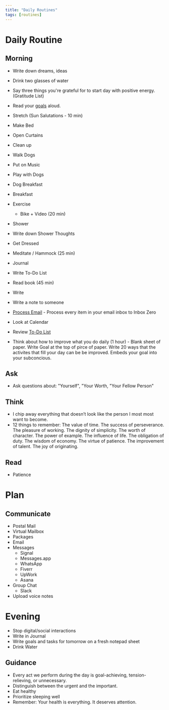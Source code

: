 ```yaml
---
title: "Daily Routines"
tags: [routines]
---
```




# Daily Routine


## Morning
- Write down dreams, ideas
- Drink two glasses of water
- Say three things you're grateful for to start day with positive energy. (Gratitude List)
- Read your [goals](../../goals/goals) aloud.
- Stretch (Sun Salutations - 10 min)
- Make Bed
- Open Curtains
- Clean up
- Walk Dogs
- Put on Music
- Play with Dogs
- Dog Breakfast
- Breakfast
- Exercise
	- Bike + Video (20 min)
- Shower
- Write down Shower Thoughts
- Get Dressed
- Meditate / Hammock (25 min)
- Journal
- Write To-Do List
- Read book (45 min)
- Write
- Write a note to someone
- [Process Email](../processes/communications/process-email) - Process every item in your email inbox to Inbox Zero
- Look at Calendar
- Review [To-Do List](../to-do/to-do)


- Think about how to improve what you do daily (1 hour) - Blank sheet of paper. Write Goal at the top of pirce of paper. Write 20 ways that the activites that fill your day can be be improved. Embeds your goal into your subconcious.  

## Ask
- Ask questions about: "Yourself", "Your Worth, "Your Fellow Person"

## Think
- I chip away everything that doesn’t look like the person I most most want to become.
- 12 things to remember: The value of time. The success of perseverance. The pleasure of working. The dignity of simplicity. The worth of character. The power of example. The influence of life. The obligation of duty. The wisdom of economy. The virtue of patience. The improvement of talent. The joy of originating.

## Read
- Patience

# Plan


## Communicate
- Postal Mail
- Virtual Mailbox
- Packages
- Email
- Messages
	- Signal
	- Messages.app
	- WhatsApp
	- Fiverr
	- UpWork
	- Asana
- Group Chat
	- Slack
- Upload voice notes

# Evening
- Stop digital/social interactions
- Write in Journal
- Write goals and tasks for tomorrow on a fresh notepad sheet
- Drink Water

## Guidance
- Every act we perform during the day is goal-achieving, tension-relieving, or unnecessary.
- Distinguish between the urgent and the important.
- Eat healthy
- Prioritize sleeping well
- Remember: Your health is everything. It deserves  attention.
